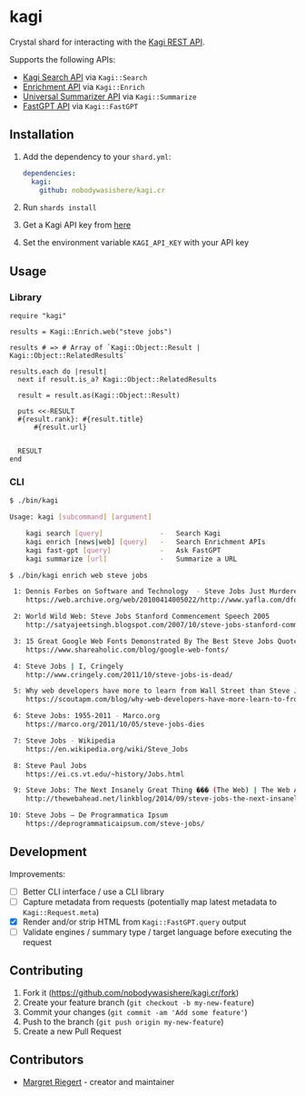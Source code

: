 # kagi

Crystal shard for interacting with the [Kagi REST API](https://help.kagi.com/kagi/api/overview.html).

Supports the following APIs:
- [Kagi Search API](https://help.kagi.com/kagi/api/search.html) via `Kagi::Search`
- [Enrichment API](https://help.kagi.com/kagi/api/enrich.html) via `Kagi::Enrich`
- [Universal Summarizer API](https://help.kagi.com/kagi/api/summarizer.html) via `Kagi::Summarize`
- [FastGPT API](https://help.kagi.com/kagi/api/fastgpt.html) via `Kagi::FastGPT`

## Installation

1. Add the dependency to your `shard.yml`:

   ```yml
   dependencies:
     kagi:
       github: nobodywasishere/kagi.cr
   ```

2. Run `shards install`

3. Get a Kagi API key from [here](https://help.kagi.com/kagi/api/intro/auth.html)

4. Set the environment variable `KAGI_API_KEY` with your API key

## Usage

### Library

```crystal
require "kagi"

results = Kagi::Enrich.web("steve jobs")

results # => # Array of `Kagi::Object::Result | Kagi::Object::RelatedResults`

results.each do |result|
  next if result.is_a? Kagi::Object::RelatedResults

  result = result.as(Kagi::Object::Result)

  puts <<-RESULT
  #{result.rank}: #{result.title}
      #{result.url}


  RESULT
end
```

### CLI

```sh
$ ./bin/kagi

Usage: kagi [subcommand] [argument]

    kagi search [query]              -   Search Kagi
    kagi enrich [news|web] [query]   -   Search Enrichment APIs
    kagi fast-gpt [query]            -   Ask FastGPT
    kagi summarize [url]             -   Summarize a URL

```

```sh
$ ./bin/kagi enrich web steve jobs

 1: Dennis Forbes on Software and Technology  - Steve Jobs Just Murdered the Web
    https://web.archive.org/web/20100414005022/http://www.yafla.com/dforbes/Steve_Jobs_Just_Murdered_the_Web/

 2: World Wild Web: Steve Jobs Stanford Commencement Speech 2005
    http://satyajeetsingh.blogspot.com/2007/10/steve-jobs-stanford-commencement-speech.html

 3: 15 Great Google Web Fonts Demonstrated By The Best Steve Jobs Quotes
    https://www.shareaholic.com/blog/google-web-fonts/

 4: Steve Jobs | I, Cringely
    http://www.cringely.com/2011/10/steve-jobs-is-dead/

 5: Why web developers have more to learn from Wall Street than Steve Jobs
    https://scoutapm.com/blog/why-web-developers-have-more-learn-to-from-wall-street-than-steve-jobs

 6: Steve Jobs: 1955-2011 - Marco.org
    https://marco.org/2011/10/05/steve-jobs-dies

 7: Steve Jobs - Wikipedia
    https://en.wikipedia.org/wiki/Steve_Jobs

 8: Steve Paul Jobs
    https://ei.cs.vt.edu/~history/Jobs.html

 9: Steve Jobs: The Next Insanely Great Thing ��� (The Web) | The Web Ahead
    http://thewebahead.net/linkblog/2014/09/steve-jobs-the-next-insanely-great-thing-the-web

10: Steve Jobs – De Programmatica Ipsum
    https://deprogrammaticaipsum.com/steve-jobs/

```

## Development

Improvements:
- [ ] Better CLI interface / use a CLI library
- [ ] Capture metadata from requests (potentially map latest metadata to `Kagi::Request.meta`)
- [x] Render and/or strip HTML from `Kagi::FastGPT.query` output
- [ ] Validate engines / summary type / target language before executing the request

## Contributing

1. Fork it (<https://github.com/nobodywasishere/kagi.cr/fork>)
2. Create your feature branch (`git checkout -b my-new-feature`)
3. Commit your changes (`git commit -am 'Add some feature'`)
4. Push to the branch (`git push origin my-new-feature`)
5. Create a new Pull Request

## Contributors

- [Margret Riegert](https://github.com/nobodywasishere) - creator and maintainer
